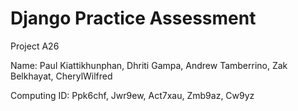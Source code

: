 # Django Practice Assessment

Project A26 

Name: Paul Kiattikhunphan, Dhriti Gampa, Andrew Tamberrino, Zak Belkhayat, CherylWilfred


Computing ID: Ppk6chf, Jwr9ew, Act7xau, Zmb9az, Cw9yz

